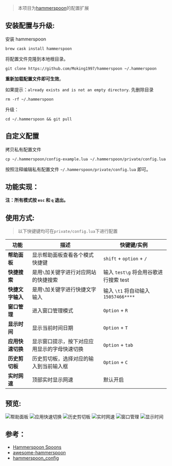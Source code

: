 > 本项目为[hammerspoon](https://github.com/Hammerspoon/hammerspoon)的配置扩展

## 安装配置与升级:

安装 hammerspoon

```
brew cask install hammerspoon
```

将配置文件克隆到本地根目录。

```
git clone https://github.com/Moking1997/hammerspoon ~/.hammerspoon
```

**重新加载配置文件即可生效**。

如果提示：`already exists and is not an empty directory`.
先删除目录

```
rm -rf ~/.hammerspoon
```

升级：

```
cd ~/.hammerspoon && git pull
```

## 自定义配置

拷贝私有配置文件

```
cp ~/.hammerspoon/config-example.lua ~/.hammerspoon/private/config.lua
```

按照注释编辑私有配置文件 `~/.hammerspoon/private/config.lua` 即可。

## 功能实现：

**注：所有模式按 `esc` 和 `q` 退出。**

## 使用方式:

> 以下快键键均可在`private/config.lua`下进行配置

| 功能             | 描述                                         | 快键键/实例                           |
| ---------------- | -------------------------------------------- | ------------------------------------- |
| **帮助面板**     | 显示帮助面板查看各个模式快捷键               | `shift` + `option` + `/`              |
| **快捷搜索**     | 是用`\`加关键字进行对应网站的快捷搜索        | 输入 `test\g` 将会用谷歌进行搜索 test |
| **快捷文字输入** | 是用`\`加关键字进行快捷文字输入              | 输入 `\t1` 将自动输入`15057466****`   |
| **窗口管理**     | 进入窗口管理模式                             | `Option` + `R`                        |
| **显示时间**     | 显示当前时间日期                             | `Option` + `T`                        |
| **应用快速切换** | 显示窗口提示，按下对应应用显示的字母快速切换 | `Option` + `tab`                      |
| **历史剪切板**   | 历史剪切板，选择对应的输入到当前输入框       | `Option` + `C`                        |
| **实时网速**     | 顶部实时显示网速                             | 默认开启                              |

## 预览:

![帮助面板](https://gitee.com/moking1997/img-oss/raw/master/2021/01/22/WeChatWorkScreenshot_6c2f0628-1889-4f42-af4f-53a5ac27fcc7.png)
![应用快速切换](https://gitee.com/moking1997/img-oss/raw/master/2021/01/22/WeChatWorkScreenshot_f8d12fe3-1b7c-452d-b750-72a5eb5dafde.png)
![历史剪切板](https://gitee.com/moking1997/img-oss/raw/master/2021/01/22/WeChatWorkScreenshot_26a92915-06fa-4108-bf2d-e38bcbf507ab.png)
![实时网速](https://gitee.com/moking1997/img-oss/raw/master/2021/01/22/WeChatWorkScreenshot_cf4ed2b0-5f51-4294-a561-e743c763d65c.png)
![窗口管理](https://gitee.com/moking1997/img-oss/raw/master/2021/01/22/WeChatWorkScreenshot_74263432-8459-4138-b1b6-98b846c1336a.png)
![显示时间](https://gitee.com/moking1997/img-oss/raw/master/2021/01/22/WeChatWorkScreenshot_6e23606d-d1d2-4b6a-a6fd-3124237953fb.png)

## 参考：

- [Hammerspoon Spoons](https://www.hammerspoon.org/Spoons/)
- [awesome-hammerspoon](https://github.com/ashfinal/awesome-hammerspoon)
- [hammerspoon_config](https://github.com/zuorn/hammerspoon_config)
